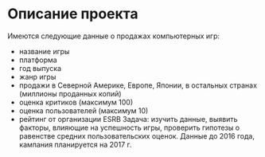 # Описание проекта

Имеются следующие данные о продажах компьютерных игр:

- название игры
- платформа
- год выпуска
- жанр игры
- продажи в Северной Америке, Европе, Японии, в остальных странах (миллионы проданных копий)
- оценка критиков (максимум 100)
- оценка пользователей (максимум 10)
- рейтинг от организации ESRB
Задача: изучить данные, выявить факторы, влияющие на успешность игры, проверить гипотезы о равенстве средних пользовательских оценок. Данные до 2016 года, кампания планируется на 2017 г.